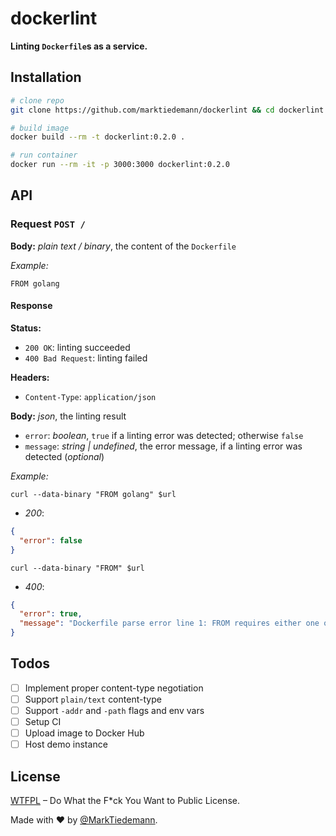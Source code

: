 # dockerlint

**Linting `Dockerfile`s as a service.**

## Installation

```sh
# clone repo
git clone https://github.com/marktiedemann/dockerlint && cd dockerlint

# build image
docker build --rm -t dockerlint:0.2.0 .

# run container
docker run --rm -it -p 3000:3000 dockerlint:0.2.0
```

## API

### Request `POST /`

**Body:** *plain text / binary*, the content of the `Dockerfile`

*Example:*

```
FROM golang
```

#### Response

**Status:**

- `200 OK`: linting succeeded
- `400 Bad Request`: linting failed

**Headers:**

- `Content-Type`: `application/json`

**Body:** *json*, the linting result

- `error`: *boolean*, `true` if a linting error was detected; otherwise `false`
- `message`: *string | undefined*, the error message, if a linting error was detected (*optional*)

*Example:*

`curl --data-binary "FROM golang" $url`

- *200*:

```json
{
  "error": false
}
```

`curl --data-binary "FROM" $url`

- *400*:

```json
{
  "error": true,
  "message": "Dockerfile parse error line 1: FROM requires either one or three arguments"
}
```

## Todos

 - [ ] Implement proper content-type negotiation
 - [ ] Support `plain/text` content-type
 - [ ] Support `-addr` and `-path` flags and env vars
 - [ ] Setup CI
 - [ ] Upload image to Docker Hub
 - [ ] Host demo instance

## License

[WTFPL](http://www.wtfpl.net/) – Do What the F*ck You Want to Public License.

Made with :heart: by [@MarkTiedemann](https://twitter.com/MarkTiedemannDE).